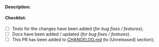 #### Description:
<!-- Thank you for considering to contribute. 
Please provide a description below. -->


#### Checklist:
<!-- Don't delete these items! For completed items, change [ ] to [x]. -->

- [ ] Tests for the changes have been added (_for bug fixes / features_);
- [ ] Docs have been added / updated (_for bug fixes / features_).
- [ ] This PR has been added to [CHANGELOG.md](https://github.com/DDtKey/rocket-grants/blob/main/CHANGELOG.md) (to [Unreleased] section);

<!-- NOTE: these things are not required to open a PR and can be done afterwards / while the PR is open. -->

<!-- If this PR fixes or closes an issue, reference it here. -->
<!-- Closes #000 -->
